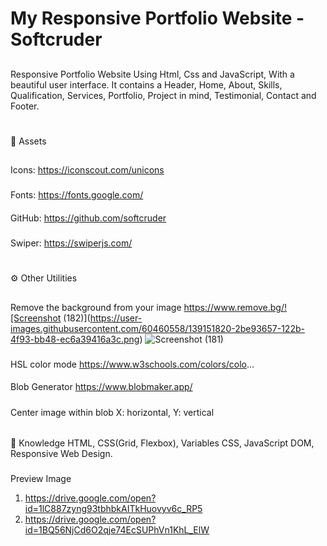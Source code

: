 # My Responsive Portfolio Website -Softcruder
##
Responsive Portfolio Website Using Html, Css and JavaScript, With a beautiful user interface. It contains a Header, Home, About, Skills, Qualification, Services, Portfolio, Project in mind, Testimonial, Contact and Footer.
###

#
📁 Assets 
##
Icons: https://iconscout.com/unicons
###
Fonts: https://fonts.google.com/
####
GitHub: https://github.com/softcruder
#####
Swiper: https://swiperjs.com/

#
⚙️ Other Utilities
##
Remove the background from your image
https://www.remove.bg/![Screenshot (182)](https://user-images.githubusercontent.com/60460558/139151820-2be93657-122b-4f93-bb48-ec6a39416a3c.png)
![Screenshot (181)](https://user-images.githubusercontent.com/60460558/139151892-aee23b00-912d-4fa7-9e10-ccaf5d15ef24.png)


###
HSL color mode
https://www.w3schools.com/colors/colo...

####
Blob Generator
https://www.blobmaker.app/

#####
Center image within blob
X: horizontal, Y: vertical

######
🧠 Knowledge
HTML, CSS(Grid, Flexbox), Variables CSS, JavaScript DOM, Responsive Web Design.
###
Preview Image 
1. https://drive.google.com/open?id=1lC887zyng93tbhbkAITkHuovyv6c_RP5
2. https://drive.google.com/open?id=1BQ56NjCd6O2qje74EcSUPhVn1KhL_ElW
